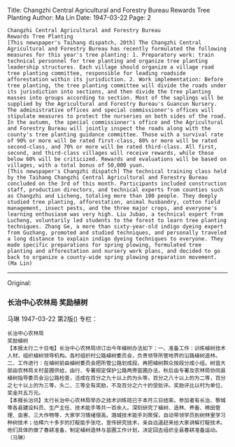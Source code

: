 Title: Changzhi Central Agricultural and Forestry Bureau Rewards Tree Planting
Author: Ma Lin
Date: 1947-03-22
Page: 2

    Changzhi Central Agricultural and Forestry Bureau
    Rewards Tree Planting
    [This newspaper's Taihang dispatch, 20th] The Changzhi Central Agricultural and Forestry Bureau has recently formulated the following measures for this year's tree planting: 1. Preparatory work: train technical personnel for tree planting and organize tree planting leadership structures. Each village should organize a village road tree planting committee, responsible for leading roadside afforestation within its jurisdiction. 2. Work implementation: Before tree planting, the tree planting committee will divide the roads under its jurisdiction into sections, and then divide the tree planting masses into groups according to section. Most of the saplings will be supplied by the Agricultural and Forestry Bureau's Guancun Nursery. The administrative offices and special commissioner's offices will stipulate measures to protect the nurseries on both sides of the road. In the autumn, the special commissioner's office and the Agricultural and Forestry Bureau will jointly inspect the roads along with the county's tree planting guidance committee. Those with a survival rate of 90% or more will be rated first-class, 80% or more will be rated second-class, and 70% or more will be rated third-class. All first, second, and third-class villages will receive rewards, while those below 60% will be criticized. Rewards and evaluations will be based on villages, with a total bonus of 50,000 yuan.
    [This newspaper's Changzhi dispatch] The technical training class held by the Taihang Changzhi Central Agricultural and Forestry Bureau concluded on the 3rd of this month. Participants included construction staff, production directors, and technical experts from counties such as Changzhi and Licheng, totaling more than 100 people. They deeply studied tree planting, afforestation, animal husbandry, cotton field management, insect pests, and the three major crops, and everyone's learning enthusiasm was very high. Liu Jubao, a technical expert from Lucheng, voluntarily led students to the forest to learn tree planting techniques. Zhang Ge, a more than sixty-year-old indigo dyeing expert from Guzhang, promoted and studied techniques, and personally traveled a long distance to explain indigo dyeing techniques to everyone. They made specific preparations for spring plowing, formulated tree planting and afforestation and nursery work plans, and decided to go back to organize a county-wide spring plowing preparation movement. (Ma Lin)



<hr /> 

Original: 


### 长治中心农林局  奖励植树
马琳
1947-03-22
第2版()
专栏：

    长治中心农林局
    奖励植树
    【本报太行二十日电】长治中心农林局顷订出今年植树办法如下：一、准备工作：训练植树技术人材，组织植树领导机构。各村组织村公路植树委员会，负责领导所管地界的沿路植树造林。二、工作进行：在植树前由植树委员会把所管公路划成段，再把植树群众按段分成小组。树苗大部由农林局关村苗圃供给，由行、专署规定保护公路两旁苗圃办法，秋后由专署及农林局协同县植树指导委员会沿公路检查，活成在百分之九十以上的为头等，百分之八十以上的为二等，百分之七十以上的为三等，头二、三等全有奖励，不及百分之六十的受批评。奖励评比以村为单位，奖金共五万元。
    【本报长治讯】太行长治中心农林局举办之技术训练班已于本月三日结束。参加者有长治、黎城等各县建设科员、生产主任、技术能手等共一百余人。深刻研究了植树、造林、养畜、棉田管理、虫害、三大作物等，大家学习情绪很高。潞城技术能手刘聚保，自动带领学员到树林里学习种树技术；估樟六十多岁的打靛能手张圪，宣传研究技术，亲自远道赶来给大家讲解打靛技术。他们具体的做了春耕准备，制定植树造林与苗圃工作计划，决定回去组织全县春耕准备运动。（马琳）
